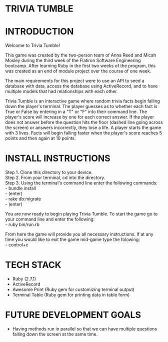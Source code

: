 <h1>TRIVIA TUMBLE</h1>

# INTRODUCTION
Welcome to Trivia Tumble!

This game was created by the two-person team of Anna Reed and Micah Mosley during the third week of the Flatiron Software Engineering bootcamp. After learning Ruby in the first two weeks of the program, this was created as an end of module project over the course of one week.

The main requirements for this project were to use an API to seed a database with data, access the database using ActiveRecord, and to have multiple models that had relationships with each other.

Trivia Tumble is an interactive game where random trivia facts begin falling down the player's terminal. The player guesses as to whether each fact is True or False by entering in a "T" or "F" into their command line. The player's score will increase by one for each correct answer. If the player does not answer before the question hits the floor (dashed line going across the screen) or answers incorrectly, they lose a life. A player starts the game with 3 lives. Facts will begin falling faster when the player's score reaches 5 points and then again at 10 points. 

# INSTALL INSTRUCTIONS
Step 1. Clone this directory to your device. <br>
Step 2. From your terminal, cd into the directory.<br>
Step 3. Using the terminal's command line enter the following commands:<br>
    - bundle install <br>
    - (enter)<br>
    - rake db:migrate <br>
    - (enter)

You are now ready to begin playing Trivia Tumble. To start the game go to your command line and enter the following: <br>
    - ruby bin/run.rb

From here the game will provide you all necessary instructions. If at any time you would like to exit the game mid-game type the folowing:<br>
    - control+c

# TECH STACK

- Ruby (2.7.1)<br>
- ActiveRecord<br>
- Awesome Print (Ruby gem for customizing terminal output)<br>
- Terminal Table (Ruby gem for printing data in table form)


# FUTURE DEVELOPMENT GOALS
- Having methods run in parallel so that we can have multiple questions falling down the screen at the same time. 